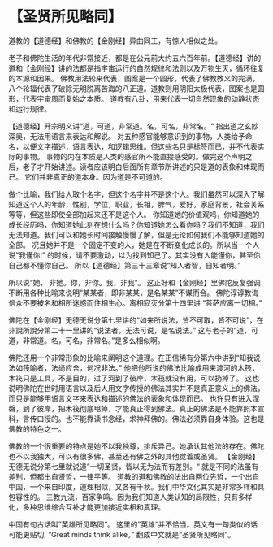 # 【圣贤所见略同】

道教的【道德经】和佛教的【金刚经】异曲同工，有惊人相似之处。

老子和佛陀生活的年代非常接近，都是在公元前大约五六百年前。【道德经】讲的道和【金刚经】讲的法都是指宇宙运行的自然规律和法则以及万物生灭，循环往复的本源和因果。
佛教用法轮来代表，图案是一个圆形，代表了佛教教义的完满，八个轮辐代表了破除无明脱离苦海的八正道。道教则用阴阳太极代表，图案也是圆形，代表宇宙周而复始之本质。
道教有八卦，用来代表一切自然现象的动静状态和运行规律。

【道德经】开宗明义讲“道，可道，非常道。名，可名，非常名。“ 指出道之玄妙深奥，无法用语言来表达和解说。
对五种感官能够意识到的事物，人类给予命名，以便文字描述，语言表达，和逻辑思维。但这些名只是标签而已，并不代表实际的事物。
事物的内在本质是人类的感官所不能直接感受的。做完这个声明之后，老子才开始讲述。读者应该明白后面所有章节所讲述的只是道的表象和体现而已。
它们并非真正的道本身。因为道是不可道的。

做个比喻，我们给人取个名字，但这个名字并不是这个人。我们虽然可以深入了解知道这个人的年龄，性别，学位，职业，长相，脾气，爱好，家庭背景，社会关系等等，但这些即使全部加起来还不是这个人。
你知道她的价值观吗，你知道她的成长经历吗，你知道她此刻在想什么吗？你知道她怎么看你吗？我们不知道，我们无法知道。我们可以和她长时间接触慢慢了解，但是无论如何我们不能够知道她的全部。
况且她并不是一个固定不变的人，她是在不断变化成长的。所以当一个人说”我懂你!” 的时候，请不要激动，以为找到知己了。其实没有人能懂你，甚至你自己都不懂你自己。
所以【道德经】第三十三章说“知人者智，自知者明。”

所以说“她， 非她。你，非你。我，非我”。 这正好和【金刚经】里佛陀反复强调不断用各种比喻来说明“某某者，即非某某，是名某某”不谋而合。
佛陀谆谆教诲信众不要被名和相所迷惑而住相生心。离相寂灭分第十四里讲 “菩萨应离一切相。”

佛陀在【金刚经】无德无说分第七里讲的“如来所说法，皆不可取，皆不可说”，在非說所說分第二十一里讲的“说法者，无法可说，是名说法。” 
这与老子的“道，可道，非常道。名，可名，非常名。”是多么相似啊。

佛陀还用一个非常形象的比喻来阐明这个道理。在正信稀有分第六中讲到“知我说法如筏喻者，法尚应舍，何况非法。” 
他把他所说的佛法比喻成用来渡河的木筏，木笩只是工具，不是目的，过了河到了彼岸，木筏就没有用，可以扔掉了。
这也说明佛陀在世时用语言以及后人用文字传授的佛法其实并不是真正意义上的佛法，而只是能够用语言文字来表达和描述的佛法的表象和体现而已。
也许只有进入涅磐，到了彼岸，把木筏彻底甩掉，才能真正得到佛法。真正的佛法是不能靠照本宣科，言传口授的。也不能靠读书念经，求神拜佛的。佛法必须靠自身体验。这也是佛教的特色之一。

佛教的一个很重要的特点是她不以我独尊，排斥异己。她承认其他法的存在。佛陀也不以我独大，可以有很多佛，甚至还有佛之外的其他觉着或圣贤。
【金刚经】无德无说分第七里就说道”一切圣贤，皆以无为法而有差别。“ 就是不同的法虽有差别，但都出自贤哲，一律平等。
道教的道和佛教的法出自两位先哲，一个出自中国，一个来自印度，道理相似，又各有千秋。我们中华文化其实是非常多样和具包容性的。
三教九流，百家争鸣。因为我们知道人类认知的局限性，只有多样化，多种思维综合互补才能更加接近实相和真理。

中国有句古话叫”英雄所见略同“。 这里的”英雄“并不恰当。英文有一句类似的话可能更贴切, “Great minds think alike。” 翻成中文就是“圣贤所见略同”。
 
